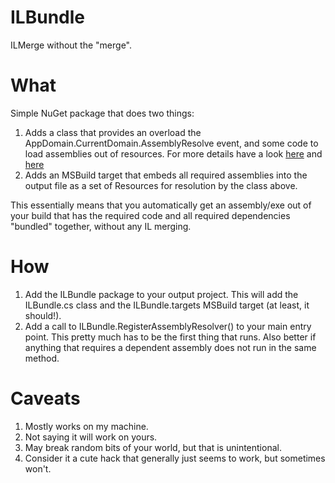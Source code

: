 ILBundle
========

ILMerge without the "merge".

What
====

Simple NuGet package that does two things:

1. Adds a class that provides an overload the AppDomain.CurrentDomain.AssemblyResolve event, and some code to load assemblies out of resources.  For more details have a look [here](http://blogs.msdn.com/b/microsoft_press/archive/2010/02/03/jeffrey-richter-excerpt-2-from-clr-via-c-third-edition.aspx) and [here](http://research.microsoft.com/en-us/people/mbarnett/ilmerge.aspx)
2. Adds an MSBuild target that embeds all required assemblies into the output file as a set of Resources for resolution by the class above.

This essentially means that you automatically get an assembly/exe out of your build that has the required code and all required dependencies "bundled" together, without any IL merging.

How
===

1. Add the ILBundle package to your output project.  This will add the ILBundle.cs class and the ILBundle.targets MSBuild target (at least, it should!).
2. Add a call to ILBundle.RegisterAssemblyResolver() to your main entry point.  This pretty much has to be the first thing that runs.  Also better if anything that requires a dependent assembly does not run in the same method.

Caveats
=======

1. Mostly works on my machine.
2. Not saying it will work on yours.
3. May break random bits of your world, but that is unintentional.
4. Consider it a cute hack that generally just seems to work, but sometimes won't.
